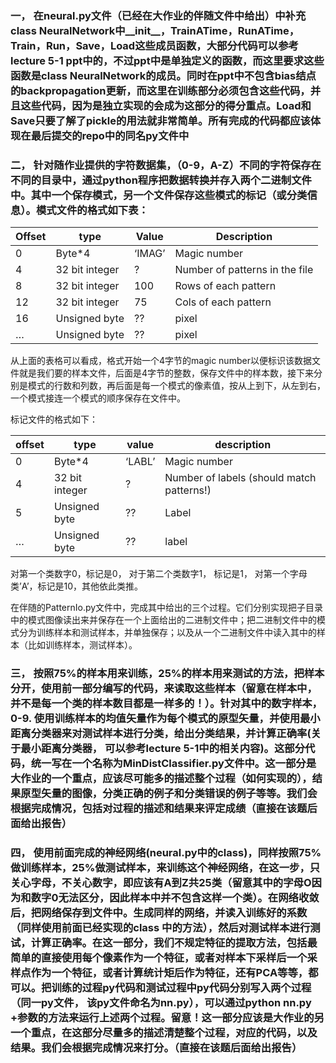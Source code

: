 ### 一，    在neural.py文件（已经在大作业的伴随文件中给出）中补充class NeuralNetwork中__init__，TrainATime，RunATime，Train，Run，Save，Load这些成员函数，大部分代码可以参考lecture 5-1 ppt中的，不过ppt中是单独定义的函数，而这里要求这些函数是class NeuralNetwork的成员。同时在ppt中不包含bias结点的backpropagation更新，而这里在训练部分必须包含这些代码，并且这些代码，因为是独立实现的会成为这部分的得分重点。Load和Save只要了解了pickle的用法就非常简单。所有完成的代码都应该体现在最后提交的repo中的同名py文件中

 

### 二，    针对随作业提供的字符数据集，（0-9，A-Z）不同的字符保存在不同的目录中，通过python程序把数据转换并存入两个二进制文件中。其中一个保存模式，另一个文件保存这些模式的标记（或分类信息）。模式文件的格式如下表：

| Offset | type           | Value  | Description                    |
| ------ | -------------- | ------ | ------------------------------ |
| 0      | Byte*4         | ‘IMAG’ | Magic number                   |
| 4      | 32 bit integer | ?      | Number of patterns in the file |
| 8      | 32 bit integer | 100    | Rows of each pattern           |
| 12     | 32 bit integer | 75     | Cols of each pattern           |
| 16     | Unsigned byte  | ??     | pixel                          |
| …      | Unsigned byte  | ??     | pixel                          |

 

从上面的表格可以看成，格式开始一个4字节的magic number以便标识该数据文件就是我们要的样本文件，后面是4字节的整数，保存文件中的样本数，接下来分别是模式的行数和列数，再后面是每一个模式的像素值，按从上到下，从左到右，一个模式接连一个模式的顺序保存在文件中。

标记文件的格式如下：

| offset | type           | value  | description                               |
| ------ | -------------- | ------ | ----------------------------------------- |
| 0      | Byte*4         | ‘LABL’ | Magic number                              |
| 4      | 32 bit integer | ?      | Number of labels (should match patterns!) |
| 5      | Unsigned byte  | ??     | Label                                     |
| …      | Unsigned byte  | ??     | label                                     |

对第一个类数字0，标记是0， 对于第二个类数字1， 标记是1， 对第一个字母类’A’，标记是10，其他依此类推。

 

在伴随的PatternIo.py文件中，完成其中给出的三个过程。它们分别实现把子目录中的模式图像读出来并保存在一个上面给出的二进制文件中；把二进制文件中的模式分为训练样本和测试样本，并单独保存；以及从一个二进制文件中读入其中的样本（比如训练样本，测试样本）。

 

### 三，    按照75%的样本用来训练，25%的样本用来测试的方法，把样本分开，使用前一部分编写的代码，来读取这些样本（留意在样本中，并不是每一个类的样本数目都是一样多的！）。针对其中的数字样本，0-9. 使用训练样本的均值矢量作为每个模式的原型矢量，并使用最小距离分类器来对测试样本进行分类，给出分类结果，并计算正确率(关于最小距离分类器， 可以参考lecture 5-1中的相关内容)。这部分代码，统一写在一个名称为MinDistClassifier.py文件中。这一部分是大作业的一个重点，应该尽可能多的描述整个过程（如何实现的），结果原型矢量的图像，分类正确的例子和分类错误的例子等等。我们会根据完成情况，包括对过程的描述和结果来评定成绩（直接在该题后面给出报告）

 

### 四，    使用前面完成的神经网络(neural.py中的class)，同样按照75%做训练样本，25%做测试样本，来训练这个神经网络，在这一步，只关心字母，不关心数字，即应该有A到Z共25类（留意其中的字母O因为和数字0无法区分，因此样本中并不包含这样一个类）。在网络收敛后，把网络保存到文件中。生成同样的网络，并读入训练好的系数（同样使用前面已经实现的class 中的方法），然后对测试样本进行测试，计算正确率。在这一部分，我们不规定特征的提取方法，包括最简单的直接使用每个像素作为一个特征，或者对样本下采样后一个采样点作为一个特征，或者计算统计矩后作为特征，还有PCA等等，都可以。把训练的过程py代码和测试过程中py代码分别写入两个过程（同一py文件， 该py文件命名为nn.py），可以通过python nn.py +参数的方法来运行上述两个过程。留意！这一部分应该是大作业的另一个重点，在这部分尽量多的描述清楚整个过程，对应的代码，以及结果。我们会根据完成情况来打分。（直接在该题后面给出报告）